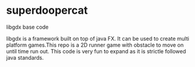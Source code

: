 # superdoopercat
libgdx base code

libgdx is a framework built on top of java FX. It can be used to create multi platform games.This repo is a 2D runner game with obstacle to move on until time run out.
This code is very fun to expand as it is strictle followed java standards.
